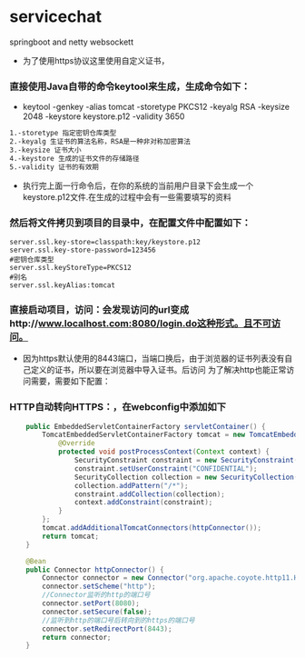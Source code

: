 # servicechat 
springboot and netty websockett
* 为了使用https协议这里使用自定义证书，
### 直接使用Java自带的命令keytool来生成，生成命令如下：
* keytool -genkey -alias tomcat  -storetype PKCS12 -keyalg RSA -keysize 2048  -keystore keystore.p12 -validity 3650

```xml
1.-storetype 指定密钥仓库类型
2.-keyalg 生证书的算法名称，RSA是一种非对称加密算法
3.-keysize 证书大小
4.-keystore 生成的证书文件的存储路径
5.-validity 证书的有效期
```
* 执行完上面一行命令后，在你的系统的当前用户目录下会生成一个keystore.p12文件.在生成的过程中会有一些需要填写的资料
### 然后将文件拷贝到项目的目录中，在配置文件中配置如下：
```properties
server.ssl.key-store=classpath:key/keystore.p12
server.ssl.key-store-password=123456
#密钥仓库类型
server.ssl.keyStoreType=PKCS12
#别名
server.ssl.keyAlias:tomcat
```

### 直接启动项目，访问：会发现访问的url变成http://www.localhost.com:8080/login.do这种形式。且不可访问。
* 因为https默认使用的8443端口，当端口换后，由于浏览器的证书列表没有自己定义的证书，所以要在浏览器中导入证书。后访问
为了解决http也能正常访问需要，需要如下配置：
### HTTP自动转向HTTPS：，在webconfig中添加如下
```java @Bean
    public EmbeddedServletContainerFactory servletContainer() {
        TomcatEmbeddedServletContainerFactory tomcat = new TomcatEmbeddedServletContainerFactory() {
            @Override
            protected void postProcessContext(Context context) {
                SecurityConstraint constraint = new SecurityConstraint();
                constraint.setUserConstraint("CONFIDENTIAL");
                SecurityCollection collection = new SecurityCollection();
                collection.addPattern("/*");
                constraint.addCollection(collection);
                context.addConstraint(constraint);
            }
        };
        tomcat.addAdditionalTomcatConnectors(httpConnector());
        return tomcat;
    }

    @Bean
    public Connector httpConnector() {
        Connector connector = new Connector("org.apache.coyote.http11.Http11NioProtocol");
        connector.setScheme("http");
        //Connector监听的http的端口号
        connector.setPort(8080);
        connector.setSecure(false);
        //监听到http的端口号后转向到的https的端口号
        connector.setRedirectPort(8443);
        return connector;
    }

```

